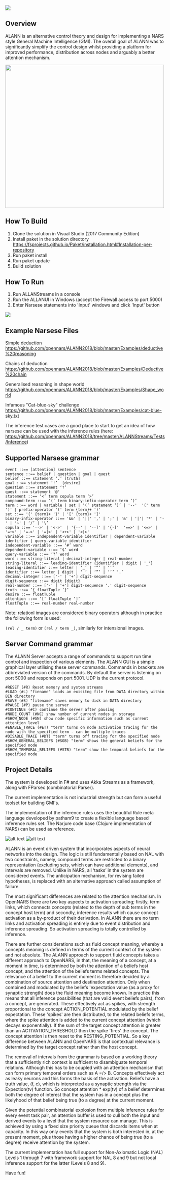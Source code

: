 <img src="https://github.com/opennars/ALANN2018/blob/master/img/ALANN%20Logo.png">

## Overview
ALANN is an alternative control theory and design for implementing a NARS style General Machine Intelligence (GMI).  The overall goal of ALANN was to significantly simplify the control design whilst providing a platform for improved performance, distribution across nodes and arguably a better attention mechanism.

<img src="https://github.com/opennars/ALANN2018/blob/master/img/NARS_Visualisation.gif" width="500" height="450">

## How To Build

1. Clone the solution in Visual Studio (2017 Community Edition)
2. Install paket in the solution directory https://fsprojects.github.io/Paket/installation.html#Installation-per-repository
3. Run paket install
4. Run paket update
5. Build solution

## How To Run
1. Run ALLANStreams in a console
2. Run the ALLANUI in Windows (accept the Firewall access to port 5000)
3. Enter Narsese statements into 'Input' windows and click 'Input' button
<img src="https://github.com/opennars/ALANN2018/blob/master/img/ALANNGUI.png">
  
## Example Narsese Files
Simple deduction https://github.com/opennars/ALANN2018/blob/master/Examples/deductive%20reasoning

Chains of deduction https://github.com/opennars/ALANN2018/blob/master/Examples/Deductive%20chain

Generalised reasoning in shape world https://github.com/opennars/ALANN2018/blob/master/Examples/Shape_world

Infamous "Cat-blue-sky" challenge https://github.com/opennars/ALANN2018/blob/master/Examples/cat-blue-sky.txt

The inference test cases are a good place to start to get an idea of how narsese can be used with the inference rules (here:
https://github.com/opennars/ALANN2018/tree/master/ALANNStreams/Tests/Inference)

## Supported Narsese grammar
```
event ::== [attention] sentence
sentence ::== belief | question | goal | quest 
belief ::== statement ‘.’ [truth]
goal ::== statement ‘!’  [desire] 
question ::== statement ‘?’
quest ::== statement '@'
statement ::== ‘<’ term copula term ‘>’
compound-term ::== ‘(‘ term binary-infix-operator term ‘)’
term ::== word | variable | set | ‘(‘ statement ‘)’ | '--'  '(' term ')' | prefix-operator '(' term {term}+ ')'
set ::== '{' {term}+ '}' | '[' {term}+ ']'
binary-infix-operator ::== '&&' | '||' ',' | ';' | '&' | '|'| '*' | '-' | '~' | ‘/’ | ‘\’
copula ::== '-->' | '<->'  | '{--' | '--]' | '{-]'  '==>' | '<=>' | '=+>' | '=->' | '=|>' | '<+>' | '<|>'
variable ::== independent-variable identifier | dependent-variable identifier | query-variable identifier 
independent-variable ::== ‘#’ word
dependent-variable ::== ‘$’ word
query-variable ::== ‘?’ word
word ::== string-literal | decimal-integer | real-number
string-literal ::== leading-identifier {identifier | digit | '_'}
leading-identifier ::== letter | ‘_’ | ‘”’ | ‘’’
identifier ::== letter | digit | ‘_’ | ‘”’ | ‘’’ ‘.’
decimal-integer ::== ['-' | '+'] digit-sequence
digit-sequence ::== digit {digit}
real-number ::== ['-' | '+'] digit-sequence '.' digit-sequence
truth ::== ‘{ floatTuple ‘}’
desire ::== floatTuple
attention ::== ‘[‘ floatTuple ‘]’
floatTuple ::== real-number real-number	 
```

Note: relationl images are considered binary operators although in practice the following form is used: 

`(rel / _ term)` or `(rel / term _)`, similarly for intensional images.

## Server Command grammar
The ALANN Server accepts a range of commands to support run time control and inspection of various elements. The ALANN GUI is a simple graphical layer utilising these server commands. Commands in brackets are abbreviated version of the commands. By default the server is listening on port 5000 and responds on port 5001. UDP is the current protocol.
```
#RESET (#R) Reset memory and system streams
#LOAD (#L) "fiename" loads an exisitng file from DATA directory within BIN directory
#SAVE (#S) "filename" saves memory to disk in DATA directory
#PAUSE (#P) pause the server
#CONTINUE (#C) continue the server after pausing
#NODE_COUNT (#NC) show number of current nodes in storage
#SHOW_NODE (#SN) show node specific information such as current attention level
#ENABLE_TRACE (#ET) "term" turns on node activation tracing for the node with the specified term - can be multiple traces
#DISABLE_TRACE (#DT) "term" turns off tracing for the specified node
#SHOW_GENERAL_BELIEFS (#SGB) "term" shows the general beliefs for the specified node
#SHOW_TEMPORAL_BELIEFS (#STB) "term" show the temporal beliefs for the specified node
```
## Project Details
The system is developed in F# and uses Akka Streams as a framework, along with FParsec (combinatorial Parser). 

The current implementation is not industrial strength but can form a useful toolset for building GMI's.

The implementation of the inference rules uses the beautiful Rule meta language developed by patham9 to create a flexible language based inference rules set. The Narjure code base (Clojure implementation of NARS) can be used as reference.

![alt text](https://github.com/opennars/ALANN2018/blob/master/img/ALANN%20System%20Architecture%201.png)
![alt text](https://github.com/opennars/ALANN2018/blob/master/img/ALANN%20System%20Architecture%202.png)

ALANN is an event driven system that incorporates aspects of neural networks into the design. The logic is still fundamentally based on NAL with two constraints, namely, compound terms are restricted to a binary representation (excluding sets, which can have additional elements), and intervals are removed. Unlike in NARS, all ‘tasks’ in the system are considered events. The anticipation mechanism, for revising failed hypotheses, is replaced with an alternative approach called assumption of failure.

The most significant differences are related to the attention mechanism. In OpenNARS there are two key aspects to activation spreading; firstly, term links, which connects concepts (related to the depth of sub terms in the concept host term) and secondly, inference results which cause concept activation as a by-product of their derivation.  In ALANN there are no term links and activation spreading is entirely due to event distribution and inference spreading. So activation spreading is totally controlled by inference.

There are further considerations such as fluid concept meaning, whereby a concepts meaning is defined in terms of the current context of the system and not absolute. The ALANN approach to support fluid concepts takes a different approach to OpenNARS, in that, the meaning of a concept, at a moment in time, is determined by both the attention of a beliefs host concept, and the attention of the beliefs terms  related concepts. The relevance of a belief to the current moment is therefore decided by a combination of source attention and destination attention. Only when combined and modulated by the beliefs 'expectation value (as a proxy for synaptic strength) does the fluid meaning become known. In practice this means that all inference possibilities (that are valid event beliefs pairs), from a concept, are generated. These effectively act as spikes, with strength proportional to the concept ACTION_POTENTIAL modulated by the belief expectation. These 'spikes' are then distributed, to the related beliefs terms, where the spike attention is added to the current concept attention (which decays exponentially). If the sum of the target concept attention is greater than an ACTIVATION_THRESHOLD then the spike 'fires' the concept. The concept attention is then reset to the RESTING_POTENTIAL. So a key difference between ALANN and OpenNARS is that contextual relevance is determined by the target concept rather than the host concept.

The removal of intervals from the grammar is based on a working theory that a sufficiently rich context is sufficient to disambiguate temporal relations. Although this has to be coupled with an attention mechanism that can form primary temporal orders such as A =/> B.
Concepts effectively act as leaky neurons and this forms the basis of the activation. Beliefs have a truth value, (f, c), which is interpreted as a synaptic strength via the Expection(tv) function. So concept attention * exp(tv) of a belief determines both the degree of interest that the system has in a concept plus the likelyhood of that belief being true (to a degree) at the current moment.

Given the potential combinatorial explosion from multiple inference rules for every event task pair, an attention buffer is used to cull both the input and derived events to a level that the system resource can manage. This is achieved by using a fixed size priority queue that discards items when at capacity. In this way only events that the system is both interested in, at the present moment, plus those having a higher chance of being true (to a degree) receive attention by the system.

The current implementation has full support for Non-Axiomatic Logic (NAL) Levels 1 through 7 with framework support for NAL 8 and 9 but not local inference support for the latter (Levels 8 and 9).

Have fun!
